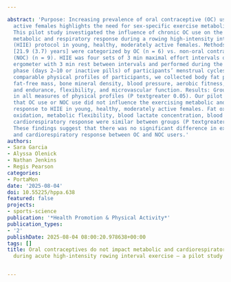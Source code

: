 ---
abstract: 'Purpose: Increasing prevalence of oral contraceptive (OC) use in physically
  active females highlights the need for sex-specific exercise metabolism research.
  This pilot study investigated the influence of chronic OC use on the exercising
  metabolic and respiratory response during a rowing high-intensity interval exercise
  (HIIE) protocol in young, healthy, moderately active females. Methods: Fifteen females
  [21.9 (3.7) years] were categorized by OC (n = 6) vs. non-oral contraceptive use
  (NOC) (n = 9). HIIE was four sets of 3 min maximal effort intervals on the rowing
  ergometer with 3 min rest between intervals and performed during the follicular
  phase (days 2–10 or inactive pills) of participants’ menstrual cycles. To confirm
  comparable physical profiles of participants, we collected body fat percentage,
  fat-free mass, bone mineral density, blood pressure, aerobic fitness, muscular strength
  and endurance, flexibility, and microvascular function. Results: Groups were similar
  in all measures of physical profiles (P textgreater 0.05). Our pilot study showed
  that OC use or NOC use did not influence the exercising metabolic and cardiorespiratory
  response to HIIE in young, healthy, moderately active females. Fat oxidation, carbohydrate
  oxidation, metabolic flexibility, blood lactate concentration, blood glucose, and
  cardiorespiratory response were similar between groups (P textgreater 0.05). Conclusion:
  These findings suggest that there was no significant difference in exercising metabolic
  and cardiorespiratory response between OC and NOC users.'
authors:
- Sara Garcia
- Alyssa Olenick
- Nathan Jenkins
- Regis Pearson
categories:
- PortaMon
date: '2025-08-04'
doi: 10.55225/hppa.638
featured: false
projects:
- sports-science
publication: '*Health Promotion & Physical Activity*'
publication_types:
- '2'
publishDate: 2025-08-04 08:00:20.978638+00:00
tags: []
title: Oral contraceptives do not impact metabolic and cardiorespiratory response
  during acute high-intensity rowing interval exercise — a pilot study

---
